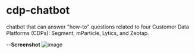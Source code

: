 # cdp-chatbot
chatbot that can answer "how-to" questions related to four Customer Data Platforms (CDPs): Segment, mParticle, Lytics, and Zeotap.

--**Screenshot** 
![image](https://github.com/user-attachments/assets/c2936341-c854-4730-8473-2342f150e9c7)
